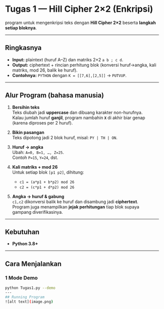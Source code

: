 # Tugas 1 — Hill Cipher 2×2 (Enkripsi)

program untuk mengenkripsi teks dengan **Hill Cipher 2×2** beserta **langkah setiap bloknya**.

---

## Ringkasnya
- **Input:** plaintext (huruf A–Z) dan matriks 2×2 `a b ; c d`.
- **Output:** ciphertext + rincian perhitung blok (konversi huruf→angka, kali matriks, mod 26, balik ke huruf).
- **Contohnya:** `PYTHON` dengan `K = [[7,6],[2,5]]` → `PUTVUP`.

---

## Alur Program (bahasa manusia)
1. **Bersihin teks**  
   Teks diubah jadi **uppercase** dan dibuang karakter non-hurufnya.  
   Kalau jumlah huruf **ganjil**, program nambahin **`X`** di akhir biar genap (karena diproses per 2 huruf).

2. **Bikin pasangan**  
   Teks dipotong jadi 2 blok huruf, misal: `PY | TH | ON`.

3. **Huruf → angka**  
   Ubah: `A=0, B=1, …, Z=25`.  
   Contoh `P=15`, `Y=24`, dst.

4. **Kali matriks + mod 26**  
   Untuk setiap blok `[p1 p2]`, dihitung:
   - `c1 = (a*p1 + b*p2) mod 26`  
   - `c2 = (c*p1 + d*p2) mod 26`

5. **Angka → huruf & gabung**  
   `c1,c2` dikonversi balik ke huruf dan disambung jadi **ciphertext**.  
   Program juga menampilkan **jejak perhitungan** tiap blok supaya gampang diverifikasinya.

---

## Kebutuhan
- **Python 3.8+**

---

## Cara Menjalankan
### 1 Mode Demo 
```bash
python Tugas1.py --demo
---
## Running Program
![alt text](image.png)
